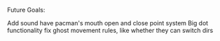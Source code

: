 Future Goals:

Add sound
have pacman's mouth open and close
point system
Big dot functionality
fix ghost movement rules, like whether they can switch dirs